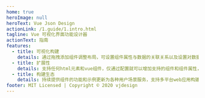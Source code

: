 ```yaml
---
home: true
heroImage: null
heroText: Vue Json Design
actionLink: /1.guide/1.intro.html
tagline: Vue 可视化界面功能设计器
actionText: 指南
features:
  - title: 可视化构建
    details: 通过拖拽添加组件调整布局，可设置组件属性与数据的关联关系以及设置对数据变化的监听实现联动
  - title: 扩展性
    details: 支持任何html元素和vue组件，仅通过配置就可以增加支持的组件和组件属性，也支持自定义扩展设计器功能
  - title: 构建生态
    details: 持续提供组件的功能和示例更新为各种用户场景服务，支持多平台web应用构建和主流vue组件库
footer: MIT Licensed | Copyright © 2020 vjdesign
---
```

